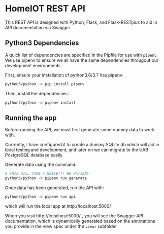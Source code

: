 # HomeIOT REST API

This REST API is designed with Python, Flask, and Flask-RESTplus to aid in API documentation via Swagger.

## Python3 Dependencies
A quick list of dependencies are specified in the Pipfile for use with `pipenv`. We use pipenv to ensure we all have
the same dependencies througout our development environments.

First, ensure your installation of python3.6/3.7 has pipenv:
```bash
python3/python -m pip install pipenv
```

Then, install the dependencies:
```bash
python3/python -m pipenv install
```

## Running the app

Before running the API, we must first generate some dummy data to work with.

Currently, I have configured it to create a dummy SQLite db which will aid in local testing and
development, and later on we can migrate to the UAB PostgreSQL database easily.

Generate data using the command:
```bash
# THIS WILL TAKE A WHILE!!! BE PATIENT.
python3/python -m pipenv run generate
```

Once data has been generated, run the API with:
```bash
python3/python -m pipenv run api
```

which will run the local app at http://localhost:5000/

When you visit http://localhost:5000/ , you will see the Swagger API documentation, which is
dynamically generated based on the annotations you provide in the view spec under the `views` subfolder

